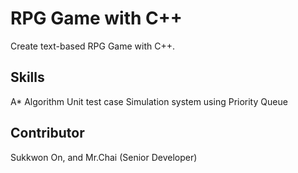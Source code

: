 # RPG Game with C++

Create text-based RPG Game with C++.

## Skills

A* Algorithm
Unit test case
Simulation system using Priority Queue

## Contributor
Sukkwon On, and Mr.Chai (Senior Developer)
